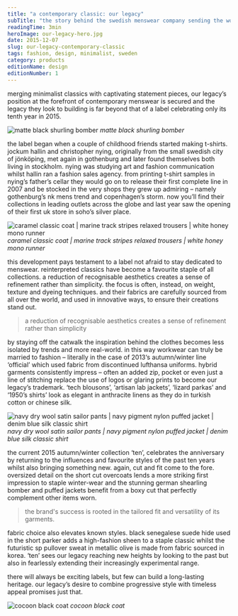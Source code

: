 ```yaml
---
title: "a contemporary classic: our legacy"
subTitle: "the story behind the swedish menswear company sending the world into stockholm syndrome"
readingTime: 3min
heroImage: our-legacy-hero.jpg
date: 2015-12-07
slug: our-legacy-contemporary-classic
tags: fashion, design, minimalist, sweden
category: products
editionName: design
editionNumber: 1
---
```


merging minimalist classics with captivating statement pieces, our legacy’s position at the forefront of contemporary menswear is secured and the legacy they look to building is far beyond that of a label celebrating only its tenth year in 2015.

![matte black shurling bomber](matte-bomber.jpg)
*matte black shurling bomber*

the label began when a couple of childhood friends started making t-shirts. jockum hallin and christopher nying, originally from the small swedish city of jönköping, met again in gothenburg and later found themselves both living in stockholm. nying was studying art and fashion communication whilst hallin ran a fashion sales agency. from printing t-shirt samples in nying’s father’s cellar they would go on to release their first complete line in 2007 and be stocked in the very shops they grew up admiring – namely gothenburg’s nk mens trend and copenhagen’s storm. now you’ll find their collections in leading outlets across the globe and last year saw the opening of their first uk store in soho’s silver place.

![caramel classic coat | marine track stripes relaxed trousers | white honey mono runner](caramel-classic.jpg)
*caramel classic coat | marine track stripes relaxed trousers | white honey mono runner*

this development pays testament to a label not afraid to stay dedicated to menswear. reinterpreted classics have become a favourite staple of all collections. a reduction of recognisable aesthetics creates a sense of refinement rather than simplicity. the focus is often, instead, on weight, texture and dyeing techniques. and their fabrics are carefully sourced from all over the world, and used in innovative ways, to ensure their creations stand out.

 >a reduction of recognisable aesthetics creates a sense of refinement rather than simplicity

by staying off the catwalk the inspiration behind the clothes becomes less isolated by trends and more real-world. in this way workwear can truly be married to fashion – literally in the case of 2013‘s autumn/winter line ‘official’ which used fabric from discontinued lufthansa uniforms. hybrid garments consistently impress – often an added zip, pocket or even just a line of stitching replace the use of logos or glaring prints to become our legacy’s trademark. ‘tech blousons’, ‘artisan lab jackets’, ‘lizard parkas’ and ‘1950’s shirts’ look as elegant in anthracite linens as they do in turkish cotton or chinese silk.

![navy dry wool satin sailor pants | navy pigment nylon puffed jacket | denim blue silk classic shirt](navy-look.jpg)
*navy dry wool satin sailor pants | navy pigment nylon puffed jacket | denim blue silk classic shirt*

the current 2015 autumn/winter collection ‘ten’, celebrates the anniversary by returning to the influences and favourite styles of the past ten years whilst also bringing something new. again, cut and fit come to the fore. oversized detail on the short cut overcoats lends a more striking first impression to staple winter-wear and the stunning german shearling bomber and puffed jackets benefit from a boxy cut that perfectly complement other items worn.

>the brand's success is rooted in the tailored fit and versatility of its garments.

fabric choice also elevates known styles. black senegalese suede hide used in the short parker adds a high-fashion sheen to a staple classic whilst the futuristic sp pullover sweat in metallic olive is made from fabric sourced in korea. ‘ten’ sees our legacy reaching new heights by looking to the past but also in fearlessly extending their increasingly experimental range.

there will always be exciting labels, but few can build a long-lasting heritage. our legacy’s desire to combine progressive style with timeless appeal promises just that.

![cocoon black coat](our-legacy-footer.jpg)
*cocoon black coat*
